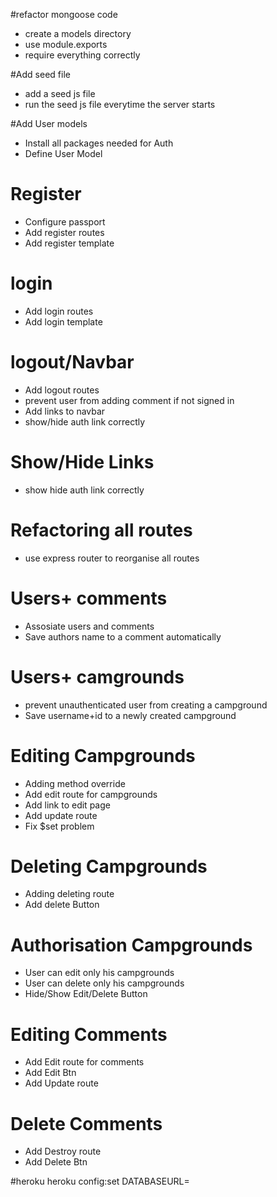 #refactor mongoose code

* create a models directory
* use module.exports
* require everything correctly

#Add seed file
* add a seed js file
* run the seed js file everytime the server starts

#Add User models

* Install all packages needed for Auth
* Define User Model

# Register
* Configure passport
* Add register routes
* Add register template


# login
* Add login routes
* Add login template


# logout/Navbar
* Add logout routes
* prevent user from adding comment if not signed in
* Add links to navbar
* show/hide auth link correctly

# Show/Hide Links
* show hide auth link correctly

# Refactoring all routes
* use express router to reorganise all routes

# Users+ comments
* Assosiate users and comments
* Save authors name to a comment automatically

# Users+ camgrounds
* prevent unauthenticated user from creating a campground
* Save username+id  to a newly created campground

# Editing Campgrounds
* Adding method override
* Add edit route for campgrounds
* Add link to edit page
* Add update route
* Fix $set problem

# Deleting Campgrounds
* Adding deleting route
* Add delete Button

# Authorisation Campgrounds
* User can edit only his campgrounds
* User can delete only his campgrounds
* Hide/Show Edit/Delete Button

# Editing Comments
* Add Edit route for comments
* Add Edit Btn
* Add Update route

# Delete Comments
* Add Destroy route
* Add Delete Btn

#heroku 
heroku config:set DATABASEURL= <url>
